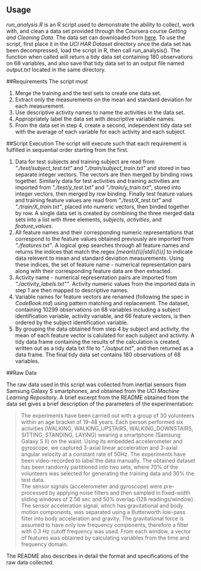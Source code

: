 ## Usage
*run_analysis.R* is an R script used to demonstrate the ability to collect, work with, and clean a data set provided through the Coursera course *Getting and Cleaning Data*.  The data set can downloaded from
[here](https://d396qusza40orc.cloudfront.net/getdata%2Fprojectfiles%2FUCI%20HAR%20Dataset.zip).  To use the script, first place it in the *UCI HAR Dataset* directory once the data set has been decompressed,  load the script in R, then call run_analysis().  The function when called will return a tidy data set containing 180 observations on 68 variables, and also save that tidy data set to an output file named *output.txt* located in the same directory.

##Requirements
The script must  
1. Merge the training and the test sets to create one data set.  
2. Extract only the measurements on the mean and standard deviation for each measurement.  
3. Use descriptive activity names to name the activities in the data set.  
4. Appropriately label the data set with descriptive variable names.     
5. From the data set in step 4, create a second, independent tidy data set with the average of each variable for each activity and each subject.  

##Script Execution
The script will execute such that each requirement is fulfilled in sequential order starting from the first. 

1.  Data for test subjects and training subject are read from *"./test/subject_test.txt"* and *"./train/subject_train.txt"* and stored in two separate integer vectors.  The vectors are then merged by binding rows together.  Similarly data for test activities and training activities are imported from *"./test/y_test.txt"* and *"./train/y_train.txt"*, stored into integer vectors, then merged by row binding.  Finally test feature values and training feature values are read from *"./test/X_test.txt"* and *"./train/X_train.txt"*, placed into numeric vectors, then binded together by row.  A single data set is created by combining the three merged data sets into a list with three elements, *subjects*, *activities*, and *feature_values*. 
2.  All feature names and their corresponding numeric representations that correspond to the feature values obtained previously are imported from *"./features.txt"*.  A logical grep searches through all feature names and returns the indices that match the regex *[mean\\\\(\\\\)|std\\\\(\\\\)]* to indicate data relevent to mean and standard deviation measurements.  Using these indices, the set of feature name - numerical representation pairs along with their corresponding feature data are then extracted.
3.  Activity name - numerical representation pairs are imported from *"./activity_labels.txt""*.  Activity numeric values from the imported data in step 1 are then mapped to descriptive names. 
4.  Variable names for feature vectors are renamed (following the spec in *CodeBook.md*) using pattern matching and replacement.  The dataset, containing 10299 observations on 68 variables including a subject identification variable, activity variable, and 66 feature vectors, is then ordered by the subject identification variable.
5.  By grouping the data obtained from step 4 by subject and activity, the mean of each feature vector is calulated for each subject and activity.  A tidy data frame containing the results of the calculation is created, written out as a tidy data txt file to *"./output.txt"*, and then returned as a data frame.  The final tidy data set contains 180 observations of 68 variables.   

##Raw Data 

The raw data used in this script was collected from inertial sensors from Samsung Galaxy S smartphones, and obtained from the *UCI Machine Learning Repository*.  A brief excerpt from the README obtained from the data set gives a brief description of the parameters of the experimentation:

> The experiments have been carried out with a group of 30 volunteers within an age bracket of 19-48 years. Each person performed six activities (WALKING, WALKING_UPSTAIRS, WALKING_DOWNSTAIRS, SITTING, STANDING, LAYING) wearing a smartphone (Samsung Galaxy S II) on the waist. Using its embedded accelerometer and gyroscope, we captured 3-axial linear acceleration and 3-axial angular velocity at a constant rate of 50Hz. The experiments have been video-recorded to label the data manually. The obtained dataset has been randomly partitioned into two sets, where 70% of the volunteers was selected for generating the training data and 30% the test data.  
>The sensor signals (accelerometer and gyroscope) were pre-processed by applying noise filters and then sampled in fixed-width sliding windows of 2.56 sec and 50% overlap (128 readings/window). The sensor acceleration signal, which has gravitational and body motion components, was separated using a Butterworth low-pass filter into body acceleration and gravity. The gravitational force is assumed to have only low frequency components, therefore a filter with 0.3 Hz cutoff frequency was used. From each window, a vector of features was obtained by calculating variables from the time and frequency domain. 

The README also describes in detail the format and specifications of the raw data collected.



